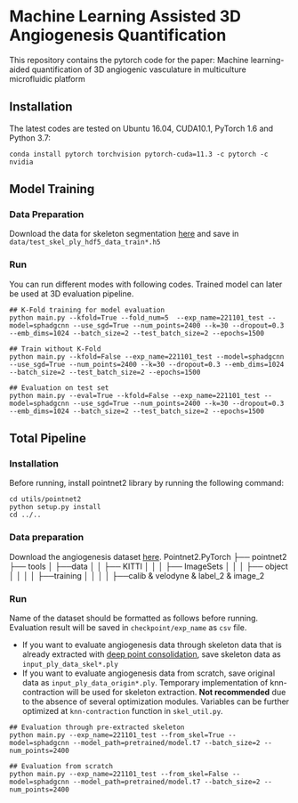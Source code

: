 # Machine Learning Assisted 3D Angiogenesis Quantification
This repository contains the pytorch code for the paper: Machine learning-aided quantification of 3D angiogenic vasculature in multiculture microfluidic platform

## Installation
The latest codes are tested on Ubuntu 16.04, CUDA10.1, PyTorch 1.6 and Python 3.7:
```shell
conda install pytorch torchvision pytorch-cuda=11.3 -c pytorch -c nvidia
```

## Model Training
### Data Preparation 
Download the data for skeleton segmentation [here](https://kr.mathworks.com/matlabcentral/fileexchange/43400-skeleton3d) and save in `data/test_skel_ply_hdf5_data_train*.h5`

### Run 
You can run different modes with following codes. Trained model can later be used at 3D evaluation pipeline.
```shell
## K-Fold training for model evaluation
python main.py --kfold=True --fold_num=5  --exp_name=221101_test --model=sphadgcnn --use_sgd=True --num_points=2400 --k=30 --dropout=0.3 --emb_dims=1024 --batch_size=2 --test_batch_size=2 --epochs=1500

## Train without K-Fold
python main.py --kfold=False --exp_name=221101_test --model=sphadgcnn --use_sgd=True --num_points=2400 --k=30 --dropout=0.3 --emb_dims=1024 --batch_size=2 --test_batch_size=2 --epochs=1500

## Evaluation on test set
python main.py --eval=True --kfold=False --exp_name=221101_test --model=sphadgcnn --use_sgd=True --num_points=2400 --k=30 --dropout=0.3 --emb_dims=1024 --batch_size=2 --test_batch_size=2 --epochs=1500
```

## Total Pipeline

### Installation
Before running, install pointnet2 library by running the following command:
```shell
cd utils/pointnet2
python setup.py install
cd ../..
```
### Data preparation
Download the angiogenesis dataset [here](https://kr.mathworks.com/matlabcentral/fileexchange/43400-skeleton3d).
Pointnet2.PyTorch
├── pointnet2
├── tools
│   ├──data
│   │  ├── KITTI
│   │  │   ├── ImageSets
│   │  │   ├── object
│   │  │   │   ├──training
│   │  │   │      ├──calib & velodyne & label_2 & image_2
### Run 
Name of the dataset should be formatted as follows before running. Evaluation result will be saved in `checkpoint/exp_name` as `csv` file.  
* If you want to evaluate angiogenesis data through skeleton data that is already extracted with [deep point consolidation](https://kr.mathworks.com/matlabcentral/fileexchange/43400-skeleton3d), save skeleton data as `input_ply_data_skel*.ply` 
* If you want to evaluate angiogenesis data from scratch, save original data as `input_ply_data_origin*.ply`. Temporary implementation of knn-contraction will be used for skeleton extraction. **Not recommended** due to the absence of several optimization modules. Variables can be further optimized at `knn-contraction` function in `skel_util.py`.  

```shell
## Evaluation through pre-extracted skeleton
python main.py --exp_name=221101_test --from_skel=True --model=sphadgcnn --model_path=pretrained/model.t7 --batch_size=2 --num_points=2400

## Evaluation from scratch
python main.py --exp_name=221101_test --from_skel=False --model=sphadgcnn --model_path=pretrained/model.t7 --batch_size=2 --num_points=2400
```
